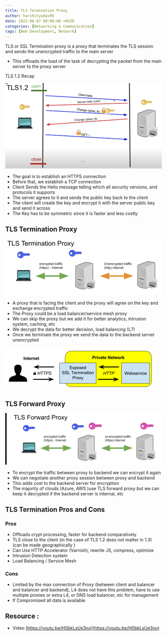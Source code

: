 ```yaml
---
title: TLS Termination Proxy
author: harshityadav95
date: 2022-06-07 00:00:00 +0530
categories: [Networking & Communication]
tags: [Web Development, Network]
---
```



TLS or SSL  Termination proxy is a proxy that terminates the TLS session and sends the unencrypted traffic to the main server 

- This offloads the load of the task of decrypting the packet from the main server to the proxy server

TLS 1.2 Recap

![](https://raw.githubusercontent.com/harshityadav95/staticfiles/main/TLS%20Termination%20Proxy/Untitled.png)

- The goal is to establish an HTTPS connection
- Before that, we establish a TCP connection
- Client Sends the Hello message telling which all security versions, and protocols it supports
- The server agrees to it and sends the public key back to the client
- The client will create the key and encrypt it with the server public key and send it across
- The Key has to be symmetric since it is faster and less costly

## TLS Termination Proxy

![](https://raw.githubusercontent.com/harshityadav95/staticfiles/main/TLS%20Termination%20Proxy/Untitled%201.png)

- A proxy that is facing the client and the proxy will agree on the key and exchange encrypted traffic
- The Proxy could be a load balancer/service mesh proxy
- We can skip the proxy but we add it for better analytics, intrusion system, caching, etc
- We decrypt the data for better decision, load balancing (L7)
- Once we terminate the proxy we send the data to the backend server unencrypted

![](https://raw.githubusercontent.com/harshityadav95/staticfiles/main/TLS%20Termination%20Proxy/Untitled%202.png)

## TLS Forward Proxy

![](https://raw.githubusercontent.com/harshityadav95/staticfiles/main/TLS%20Termination%20Proxy/Untitled%203.png)

- To encrypt the traffic between proxy to backend we can encrypt it again
- We can negotiate another proxy session between proxy and backend
- This adds cost to the backend server for encryption
- The majority of clouds (Azure, AWS )use TLS forward proxy but we can keep it decrypted if the backend server is internal, etc

## TLS Termination Pros and Cons

### Pros

- Offloads crypt processing, faster for backend comparatively
- TLS close to the  client (in the case of TLS 1.2  does not matter in 1.3) (can be made geographically )
- Can Use HTTP Accelerator (Varnish), rewrite JS, compress, optimize
- Intrusion Detection system
- Load Balancing / Service Mesh

### Cons

- Limited by the max connection of Proxy (between client and balancer and balancer and backend), L4 does not have this problem, have to use multiple proxies or extra L4, or DNS load balancer, etc for management
- If Compromised all data is available

## Resource :

- Video [https://youtu.be/H0bkLsUe3no](https://youtu.be/H0bkLsUe3no)
